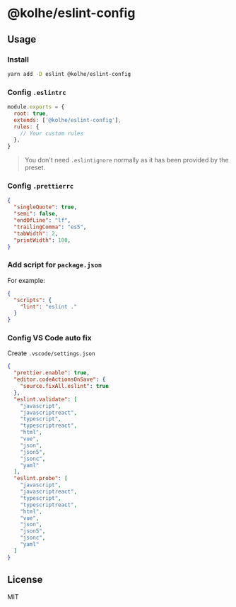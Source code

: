 # @kolhe/eslint-config

## Usage

### Install

```bash
yarn add -D eslint @kolhe/eslint-config
```

### Config `.eslintrc`

```js
module.exports = {
  root: true,
  extends: ['@kolhe/eslint-config'],
  rules: {
    // Your custom rules
  },
}
```

> You don't need `.eslintignore` normally as it has been provided by the preset.

### Config `.prettierrc`

```json
{
  "singleQuote": true,
  "semi": false,
  "endOfLine": "lf",
  "trailingComma": "es5",
  "tabWidth": 2,
  "printWidth": 100,
}
```

### Add script for `package.json`

For example:

```json
{
  "scripts": {
    "lint": "eslint ."
  }
}
```

### Config VS Code auto fix

Create `.vscode/settings.json`

```json
{
  "prettier.enable": true,
  "editor.codeActionsOnSave": {
    "source.fixAll.eslint": true
  },
  "eslint.validate": [
    "javascript",
    "javascriptreact",
    "typescript",
    "typescriptreact",
    "html",
    "vue",
    "json",
    "json5",
    "jsonc",
    "yaml"
  ],
  "eslint.probe": [
    "javascript",
    "javascriptreact",
    "typescript",
    "typescriptreact",
    "html",
    "vue",
    "json",
    "json5",
    "jsonc",
    "yaml"
  ]
}
```

## License

MIT
